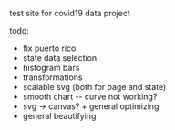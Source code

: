 test site for covid19 data project

todo:


- fix puerto rico
- state data selection
- histogram bars
- transformations 
- scalable svg (both for page and state)
- smooth chart -- curve not working?
- svg -> canvas? + general optimizing
- general beautifying 
